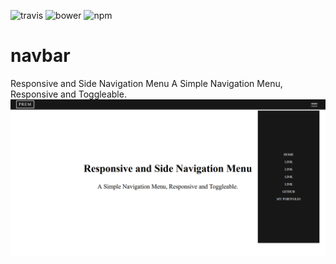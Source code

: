 
![travis](https://travis-ci.org/sachinchoolur/lightGallery.svg?branch=master)
![bower](https://img.shields.io/bower/v/lightgallery.svg)
![npm](https://img.shields.io/npm/v/lightgallery.svg)

# navbar
Responsive and Side Navigation Menu
A Simple Navigation Menu, Responsive and Toggleable.
![navbar](/Side%20Nav/img/4.png)

